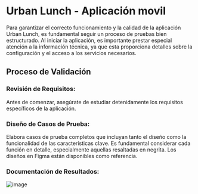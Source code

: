 # Urban Lunch - Aplicación movil

Para garantizar el correcto funcionamiento y la calidad de la aplicación Urban Lunch, es fundamental seguir un proceso de pruebas bien estructurado. Al iniciar la aplicación, es importante prestar especial atención a la información técnica, ya que esta proporciona detalles sobre la configuración y el acceso a los servicios necesarios.

## Proceso de Validación
### Revisión de Requisitos:
Antes de comenzar, asegúrate de estudiar detenidamente los requisitos específicos de la aplicación.

### Diseño de Casos de Prueba: 
Elabora casos de prueba completos que incluyan tanto el diseño como la funcionalidad de las características clave. Es fundamental considerar cada función en detalle, especialmente aquellas resaltadas en negrita. Los diseños en Figma están disponibles como referencia.

### Documentación de Resultados:
									
![image](https://github.com/user-attachments/assets/f407a111-47e2-42ce-a482-45d7741b96a4)

